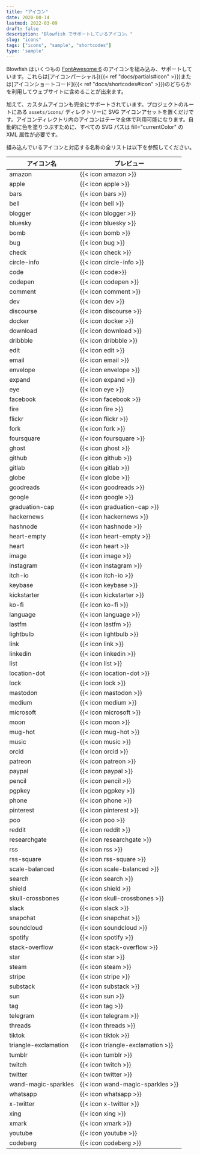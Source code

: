 ```yaml
---
title: "アイコン"
date: 2020-08-14
lastmod: 2022-03-09
draft: false
description: "Blowfish でサポートしているアイコン。"
slug: "icons"
tags: ["icons", "sample", "shortcodes"]
type: 'sample'
---
```


Blowfish はいくつもの [FontAwesome 6](https://fontawesome.com/icons) のアイコンを組み込み、サポートしています。これらは[アイコンパーシャル]({{< ref "docs/partials#icon" >}})または[アイコンショートコード]({{< ref "docs/shortcodes#icon" >}})のどちらかを利用してウェブサイトに含めることが出来ます。

加えて、カスタムアイコンも完全にサポートされています。プロジェクトのルートにある `assets/icons/` ディレクトリーに SVG アイコンアセットを置くだけです。アイコンディレクトリ内のアイコンはテーマ全体で利用可能になります。自動的に色を塗りつぶすために、すべての SVG パスは fill="currentColor" の XML 属性が必要です。

組み込んでいるアイコンと対応する名称の全リストは以下を参照してください。

| アイコン名           | プレビュー                        |
| -------------------- | --------------------------------- |
| amazon               | {{< icon amazon >}}               |
| apple                | {{< icon apple >}}                |
| bars                 | {{< icon bars >}}                 |
| bell                 | {{< icon bell >}}                 |
| blogger              | {{< icon blogger >}}              |
| bluesky              | {{< icon bluesky >}}              |
| bomb                 | {{< icon bomb >}}                 |
| bug                  | {{< icon bug >}}                  |
| check                | {{< icon check >}}                |
| circle-info          | {{< icon circle-info >}}          |
| code                 | {{< icon code>}}                  |
| codepen              | {{< icon codepen >}}              |
| comment              | {{< icon comment >}}              |
| dev                  | {{< icon dev >}}                  |
| discourse            | {{< icon discourse >}}            |
| docker               | {{< icon docker >}}               |
| download             | {{< icon download >}}             |
| dribbble             | {{< icon dribbble >}}             |
| edit                 | {{< icon edit >}}                 |
| email                | {{< icon email >}}                |
| envelope             | {{< icon envelope >}}             |
| expand               | {{< icon expand >}}               |
| eye                  | {{< icon eye >}}                  |
| facebook             | {{< icon facebook >}}             |
| fire                 | {{< icon fire >}}                 |
| flickr               | {{< icon flickr >}}               |
| fork                 | {{< icon fork >}}                 |
| foursquare           | {{< icon foursquare >}}           |
| ghost                | {{< icon ghost >}}                |
| github               | {{< icon github >}}               |
| gitlab               | {{< icon gitlab >}}               |
| globe                | {{< icon globe >}}                |
| goodreads            | {{< icon goodreads >}}            |
| google               | {{< icon google >}}               |
| graduation-cap       | {{< icon graduation-cap >}}       |
| hackernews           | {{< icon hackernews >}}           |
| hashnode             | {{< icon hashnode >}}             |
| heart-empty          | {{< icon heart-empty >}}          |
| heart                | {{< icon heart >}}                |
| image                | {{< icon image >}}                |
| instagram            | {{< icon instagram >}}            |
| itch-io              | {{< icon itch-io >}}              |
| keybase              | {{< icon keybase >}}              |
| kickstarter          | {{< icon kickstarter >}}          |
| ko-fi                | {{< icon ko-fi >}}                |
| language             | {{< icon language >}}             |
| lastfm               | {{< icon lastfm >}}               |
| lightbulb            | {{< icon lightbulb >}}            |
| link                 | {{< icon link >}}                 |
| linkedin             | {{< icon linkedin >}}             |
| list                 | {{< icon list >}}                 |
| location-dot         | {{< icon location-dot >}}         |
| lock                 | {{< icon lock >}}                 |
| mastodon             | {{< icon mastodon >}}             |
| medium               | {{< icon medium >}}               |
| microsoft            | {{< icon microsoft >}}            |
| moon                 | {{< icon moon >}}                 |
| mug-hot              | {{< icon mug-hot >}}              |
| music                | {{< icon music >}}                |
| orcid                | {{< icon orcid >}}                |
| patreon              | {{< icon patreon >}}              |
| paypal               | {{< icon paypal >}}               |
| pencil               | {{< icon pencil >}}               |
| pgpkey               | {{< icon pgpkey >}}               |
| phone                | {{< icon phone >}}                |
| pinterest            | {{< icon pinterest >}}            |
| poo                  | {{< icon poo >}}                  |
| reddit               | {{< icon reddit >}}               |
| researchgate         | {{< icon researchgate >}}         |
| rss                  | {{< icon rss >}}                  |
| rss-square           | {{< icon rss-square >}}           |
| scale-balanced       | {{< icon scale-balanced >}}       |
| search               | {{< icon search >}}               |
| shield               | {{< icon shield >}}               |
| skull-crossbones     | {{< icon skull-crossbones >}}     |
| slack                | {{< icon slack >}}                |
| snapchat             | {{< icon snapchat >}}             |
| soundcloud           | {{< icon soundcloud >}}           |
| spotify              | {{< icon spotify >}}              |
| stack-overflow       | {{< icon stack-overflow >}}       |
| star                 | {{< icon star >}}                 |
| steam                | {{< icon steam >}}                |
| stripe               | {{< icon stripe >}}               |
| substack             | {{< icon substack >}}             |
| sun                  | {{< icon sun >}}                  |
| tag                  | {{< icon tag >}}                  |
| telegram             | {{< icon telegram >}}             |
| threads              | {{< icon threads >}}              |
| tiktok               | {{< icon tiktok >}}               |
| triangle-exclamation | {{< icon triangle-exclamation >}} |
| tumblr               | {{< icon tumblr >}}               |
| twitch               | {{< icon twitch >}}               |
| twitter              | {{< icon twitter >}}              |
| wand-magic-sparkles  | {{< icon wand-magic-sparkles >}}  |
| whatsapp             | {{< icon whatsapp >}}             |
| x-twitter            | {{< icon x-twitter >}}            |
| xing                 | {{< icon xing >}}                 |
| xmark                | {{< icon xmark >}}                |
| youtube              | {{< icon youtube >}}              |
| codeberg             | {{< icon codeberg >}}             |
